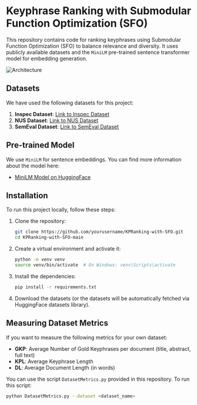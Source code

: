 # Keyphrase Ranking with Submodular Function Optimization (SFO)

This repository contains code for ranking keyphrases using Submodular Function Optimization (SFO) to balance relevance and diversity. It uses publicly available datasets and the `MiniLM` pre-trained sentence transformer model for embedding generation.

![Architecture](https://github.com/user-attachments/assets/1c6d6720-cbc7-41a0-a28c-3cf7b1cb936b)

## Datasets

We have used the following datasets for this project:

1. **Inspec Dataset**: [Link to Inspec Dataset](https://huggingface.co/datasets/memray/inspec/viewer/default/test?row=2)
2. **NUS Dataset**: [Link to NUS Dataset](https://huggingface.co/datasets/memray/nus/viewer/default/test)
3. **SemEval Dataset**: [Link to SemEval Dataset](https://huggingface.co/datasets/memray/semeval/viewer/default/test)

## Pre-trained Model

We use `MiniLM` for sentence embeddings. You can find more information about the model here:

- [MiniLM Model on HuggingFace](https://huggingface.co/sentence-transformers/all-MiniLM-L6-v2)

## Installation

To run this project locally, follow these steps:

1. Clone the repository:

    ```bash
    git clone https://github.com/yourusername/KPRanking-with-SFO.git
    cd KPRanking-with-SFO-main
    ```

2. Create a virtual environment and activate it:

    ```bash
    python -m venv venv
    source venv/bin/activate  # On Windows: venv\Scripts\activate
    ```

3. Install the dependencies:

    ```bash
    pip install -r requirements.txt
    ```

4. Download the datasets (or the datasets will be automatically fetched via HuggingFace datasets library).

## Measuring Dataset Metrics

If you want to measure the following metrics for your own dataset:

- **GKP**: Average Number of Gold Keyphrases per document (title, abstract, full text)
- **KPL**: Average Keyphrase Length
- **DL**: Average Document Length (in words)

You can use the script `DatasetMetrics.py` provided in this repository. To run this script:

```bash
python DatasetMetrics.py --dataset <dataset_name>
